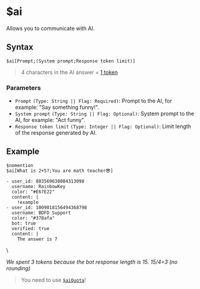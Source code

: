# $ai
Allows you to communicate with AI.

## Syntax
```
$ai[Prompt;(System prompt;Response token limit)]
```
  
> 4 characters in the AI answer = [1 token](./aiQuota.md)

### Parameters
- `Prompt` `(Type: String || Flag: Required)`: Prompt to the AI, for example: "Say something funny!".
- `System prompt` `(Type: String || Flag: Optional)`: System prompt to the AI, for example: "Act funny".
- `Response token limit` `(Type: Integer || Flag: Optional)`: Limit length of the response generated by AI.

## Example
```
$nomention
$ai[What is 2+5?;You are math teacher😎]
```

``` discord yaml
- user_id: 803569638084313098
  username: RainbowKey
  color: "#E67E22"
  content: |
    !example
- user_id: 1009018156494368798
  username: BDFD Support
  color: "#378afa"
  bot: true
  verified: true
  content: |
    The answer is 7
```
\

*We spent 3 tokens because the bot response length is 15. 15/4=3 (no rounding)*

> You need to use [`$aiQuota`](./aiQuota.md)!
